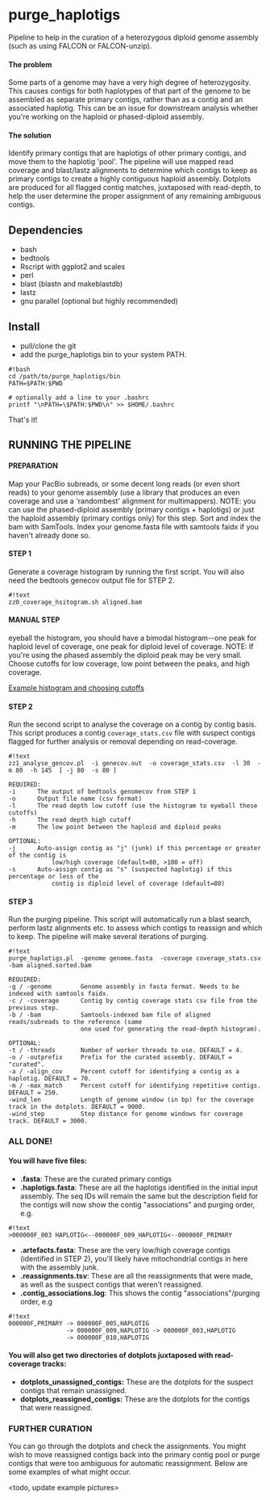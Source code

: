 # purge_haplotigs

Pipeline to help in the curation of a heterozygous diploid genome assembly (such as using FALCON or FALCON-unzip).

#### The problem

Some parts of a genome may have a very high degree of heterozygosity. This causes contigs for both haplotypes of that part of the genome to be assembled as separate primary contigs, rather than as a contig and an associated haplotig. This can be an issue for downstream analysis whether you're working on the haploid or phased-diploid assembly.

#### The solution

Identify primary contigs that are haplotigs of other primary contigs, and move them to the haplotig 'pool'. The pipeline will use mapped read coverage and blast/lastz alignments to determine which contigs to keep as primary contigs to create a highly contiguous haploid assembly. Dotplots are produced for all flagged contig matches, juxtaposed with read-depth, to help the user determine the proper assignment of any remaining ambiguous contigs.

## Dependencies

- bash
- bedtools
- Rscript with ggplot2 and scales
- perl 
- blast (blastn and makeblastdb)
- lastz
- gnu parallel (optional but highly recommended)


## Install

- pull/clone the git
- add the purge_haplotigs bin to your system PATH.

```
#!bash
cd /path/to/purge_haplotigs/bin
PATH=$PATH:$PWD

# optionally add a line to your .bashrc
printf "\nPATH=\$PATH:$PWD\n" >> $HOME/.bashrc
```

That's it!

## RUNNING THE PIPELINE

#### PREPARATION

Map your PacBio subreads, or some decent long reads (or even short reads) to your genome assembly (use a library that produces an even coverage and use a 'randombest' alignment for multimappers). NOTE: you can use the phased-diploid assembly (primary contigs + haplotigs) or just the haploid assembly (primary contigs only) for this step. Sort and index the bam with SamTools. Index your genome.fasta file with samtools faidx if you haven't already done so.

#### STEP 1

Generate a coverage histogram by running the first script. You will also need the bedtools genecov output file for STEP 2.

```
#!text
zz0_coverage_hsitogram.sh aligned.bam
```

#### MANUAL STEP

eyeball the histogram, you should have a bimodal histogram--one peak for haploid level of coverage, one peak for diploid level of coverage. NOTE: If you're using the phased assembly the diploid peak may be very small. Choose cutoffs for low coverage, low point between the peaks, and high coverage.

[Example histogram and choosing cutoffs](https://bitbucket.org/mroachawri/purge_haplotigs/src/cf363f94c00fd865891a0469675d6df4a0813820/examples/example_histogram.png)

#### STEP 2

Run the second script to analyse the coverage on a contig by contig basis. This script produces a contig `coverage_stats.csv` file with suspect contigs flagged for further analysis or removal depending on read-coverage.

```
#!text
zz1_analyse_gencov.pl  -i genecov.out  -o coverage_stats.csv  -l 30  -m 80  -h 145  [ -j 80  -s 80 ]

REQUIRED:
-i      The output of bedtools genomecov from STEP 1
-o      Output file name (csv format)
-l      The read depth low cutoff (use the histogram to eyeball these cutoffs)
-h      The read depth high cutoff
-m      The low point between the haploid and diploid peaks

OPTIONAL:
-j      Auto-assign contig as "j" (junk) if this percentage or greater of the contig is
            low/high coverage (default=80, >100 = off)
-s      Auto-assign contig as "s" (suspected haplotig) if this percentage or less of the
            contig is diploid level of coverage (default=80)

```

#### STEP 3

Run the purging pipeline. This script will automatically run a blast search, perform lastz alignments etc. to assess which contigs to reassign and which to keep. The pipeline will make several iterations of purging.

```
#!text
purge_haplotigs.pl  -genome genome.fasta  -coverage coverage_stats.csv -bam aligned.sorted.bam

REQUIRED:
-g / -genome        Genome assembly in fasta format. Needs to be indexed with samtools faidx.
-c / -coverage      Contig by contig coverage stats csv file from the previous step.
-b / -bam           Samtools-indexed bam file of aligned reads/subreads to the reference (same
                    one used for generating the read-depth histogram).

OPTIONAL:
-t / -threads       Number of worker threads to use. DEFAULT = 4.
-o / -outprefix     Prefix for the curated assembly. DEFAULT = "curated".
-a / -align_cov     Percent cutoff for identifying a contig as a haplotig. DEFAULT = 70.
-m / -max_match     Percent cutoff for identifying repetitive contigs. DEFAULT = 250.
-wind_len           Length of genome window (in bp) for the coverage track in the dotplots. DEFAULT = 9000.
-wind_step          Step distance for genome windows for coverage track. DEFAULT = 3000.

```

### ALL DONE! 

#### You will have five files:

- **<prefix>.fasta**: These are the curated primary contigs
- **<prefix>.haplotigs.fasta**: These are all the haplotigs identified in the initial input assembly. The seq IDs will remain the same but the description field for the contigs will now show the contig "associations" and purging order, e.g. 
```
#!text
>000000F_003 HAPLOTIG<--000000F_009_HAPLOTIG<--000000F_PRIMARY
```
- **<prefix>.artefacts.fasta**: These are the very low/high coverage contigs (identified in STEP 2), you'll likely have mitochondrial contigs in here with the assembly junk. 
- **<prefix>.reassignments.tsv**: These are all the reassignments that were made, as well as the suspect contigs that weren't reassigned.
- **<prefix>.contig_associations.log**: This shows the contig "associations"/purging order, e.g 
```
#!text
000000F,PRIMARY -> 000000F_005,HAPLOTIG
                -> 000000F_009,HAPLOTIG -> 000000F_003,HAPLOTIG
                -> 000000F_010,HAPLOTIG
```

#### You will also get two directories of dotplots juxtaposed with read-coverage tracks:

- **dotplots_unassigned_contigs:** These are the dotplots for the suspect contigs that remain unassigned.
- **dotplots_reassigned_contigs:** These are the dotplots for the contigs that were reassigned. 

### FURTHER CURATION

You can go through the dotplots and check the assignments. You might wish to move reassigned contigs back into the primary contig pool or purge contigs that were too ambiguous for automatic reassignment. Below are some examples of what might occur. 

<todo, update example pictures>